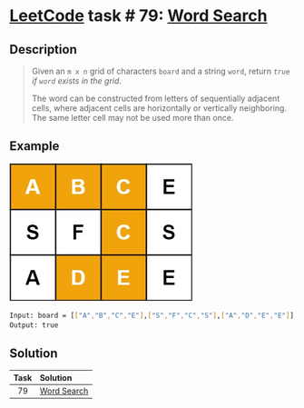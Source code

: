 # [LeetCode][leetcode] task # 79: [Word Search][task]

Description
-----------

> Given an `m x n` grid of characters `board` and a string `word`,
> return _`true` if `word` exists in the grid_.
> 
> The word can be constructed from letters of sequentially adjacent cells,
> where adjacent cells are horizontally or vertically neighboring.
> The same letter cell may not be used more than once.

Example
-------

![grid.png](image/grid.png)

```sh
Input: board = [["A","B","C","E"],["S","F","C","S"],["A","D","E","E"]], word = "ABCCED"
Output: true
```

Solution
--------

| Task | Solution                |
|:----:|:------------------------|
|  79  | [Word Search][solution] |


[leetcode]: <http://leetcode.com/>
[task]: <https://leetcode.com/problems/word-search/>
[solution]: <https://github.com/wellaxis/praxis-leetcode/blob/main/src/main/java/com/witalis/praxis/leetcode/task/h1/p79/option/Practice.java>
